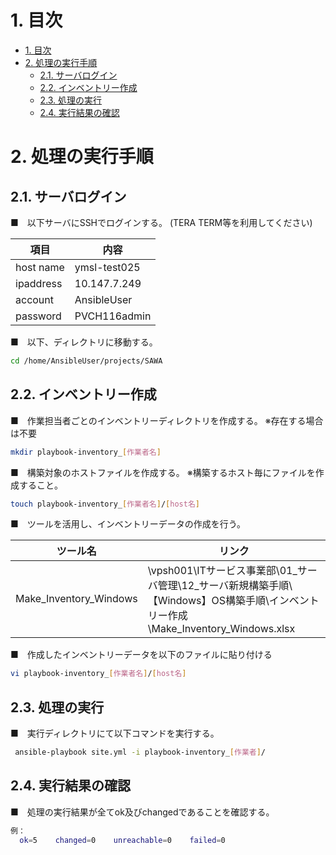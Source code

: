 # 1. 目次
<!-- TOC -->

- [1. 目次](#1-目次)
- [2. 処理の実行手順](#2-処理の実行手順)
    - [2.1. サーバログイン](#21-サーバログイン)
    - [2.2. インベントリー作成](#22-インベントリー作成)
    - [2.3. 処理の実行](#23-処理の実行)
    - [2.4. 実行結果の確認](#24-実行結果の確認)

<!-- /TOC -->
# 2. 処理の実行手順
## 2.1. サーバログイン
■　以下サーバにSSHでログインする。
(TERA TERM等を利用してください)

| 項目 | 内容 |
| ------ | ----- |
| host name | ymsl-test025 |
| ipaddress |  10.147.7.249 |
| account | AnsibleUser |
| password | PVCH116admin |

■　以下、ディレクトリに移動する。
```sh
cd /home/AnsibleUser/projects/SAWA
```

## 2.2. インベントリー作成
■　作業担当者ごとのインベントリーディレクトリを作成する。
※存在する場合は不要
```sh
mkdir playbook-inventory_[作業者名]
```
■　構築対象のホストファイルを作成する。
※構築するホスト毎にファイルを作成すること。
```sh
touch playbook-inventory_[作業者名]/[host名]
```
■　ツールを活用し、インベントリーデータの作成を行う。

| ツール名 | リンク |
| ------ | ------|
| Make_Inventory_Windows | \\vpsh001\ITサービス事業部\01_サーバ管理\12_サーバ新規構築手順\【Windows】OS構築手順\インベントリー作成\Make_Inventory_Windows.xlsx |

■　作成したインベントリーデータを以下のファイルに貼り付ける
```sh
vi playbook-inventory_[作業者名]/[host名]
```

## 2.3. 処理の実行
■　実行ディレクトリにて以下コマンドを実行する。

```sh
 ansible-playbook site.yml -i playbook-inventory_[作業者]/
```

## 2.4. 実行結果の確認
■　処理の実行結果が全てok及びchangedであることを確認する。

```sh
例：
  ok=5    changed=0    unreachable=0    failed=0
```
